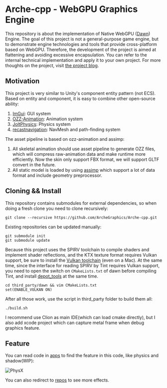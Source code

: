 # Arche-cpp - WebGPU Graphics Engine

This repository is about the implementation of Native WebGPU ([Dawn](https://dawn.googlesource.com/dawn)) Engine.
The goal of this project is not a general-purpose game engine, but to demonstrate engine technologies and tools that
provide cross-platform based on WebGPU. Therefore, the development of the project is aimed at flattening and avoiding
excessive encapsulation. You can refer to the internal technical implementation and apply it to your own project. For
more thoughts on the project, visit [the project blog](https://arche.graphics/blog/).

## Motivation

This project is very similar to Unity's component entity pattern (not ECS). Based on entity and component, it is easy to
combine other open-source ability:

1. [ImGui](https://github.com/ocornut/imgui): GUI system
2. [OZZ-Animation](https://github.com/guillaumeblanc/ozz-animation): Animation system
3. [JoltPhysics](https://github.com/jrouwe/JoltPhysics): Physics system
4. [recastnavigation](https://github.com/recastnavigation/recastnavigation): NavMesh and path-finding system

The asset pipeline is based on ozz-animation and assimp:

1. All skeletal animation should use asset pipeline to generate OZZ files, which will compress raw-animation data and
   make runtime more efficiently. Now the skin only support FBX format, we will support GLTF convert in the future.
2. All static model is loaded by using [assimp](https://github.com/assimp/assimp) which support a lot of data format and
   include geometry preprocessor.

## Cloning && Install

This repository contains submodules for external dependencies, so when doing a fresh clone you need to clone
recursively:

```
git clone --recursive https://github.com/ArcheGraphics/Arche-cpp.git
```

Existing repositories can be updated manually:

```
git submodule init
git submodule update
```

Because this project uses the SPIRV toolchain to compile shaders and implement shader reflections, and the KTX texture
format requires Vulkan support, be sure to install the [Vulkan toolchain](https://vulkan.lunarg.com/sdk/home) (even on a
Mac). At the same time, since the
interface for reading SPIRV by Tint requires Vulkan support, you need to open the switch on `CMakeLists.txt` of dawn
before compiling Tint, and install [depot_tools](https://dawn.googlesource.com/dawn/+/HEAD/docs/building.md) at the same
time.

```
cd third_party/dawn && vim CMakeLists.txt
set(ENABLE_VULKAN ON)
```

After all those work, use the script in third_party folder to build them all:

```
./build.sh
```

I recommend use Clion as main IDE(which can load cmake directly), but I also add xcode project which can capture metal
frame when debug graphics feature.

## Feature

You can read code in [apps](https://github.com/ArcheGraphics/Arche-cpp/tree/main/apps) to find the feature in this
code, like physics and shadow(WIP):

![PhysX](https://github.com/yangfengzzz/DigitalVoxEffect/raw/main/doc/img/physx.gif "PhysX")

You can also redirect to [repos](https://github.com/yangfengzzz/DigitalVoxEffect) to see more effects.
